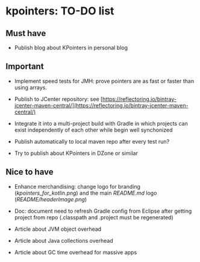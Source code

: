# kpointers: TO-DO list

## Must have

- Publish blog about KPointers in personal blog

## Important

- Implement speed tests for JMH: prove pointers are as fast or faster than using arrays.

- Publish to JCenter repository: see [https://reflectoring.io/bintray-jcenter-maven-central/](https://reflectoring.io/bintray-jcenter-maven-central/)

- Integrate it into a multi-project build with Gradle in which projects can exist independently of each other while begin well synchonized

- Publish automatically to local maven repo after every test run?

- Try to publish about KPointers in DZone or similar

## Nice to have

- Enhance merchandising: change logo for branding (_kpointers_for_kotlin.png_) and the main _README.md_ logo (_README/headerImage.png_)

- Doc: document need to refresh Gradle config from Eclipse after getting project from repo (.classpath and .project must be regenerated)

- Article about JVM object overhead

- Article about Java collections overhead

- Article about GC time overhead for massive apps
